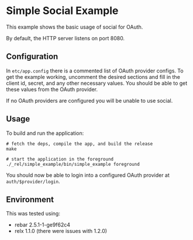 # Simple Social Example

This example shows the basic usage of social for OAuth.

By default, the HTTP server listens on port 8080.

## Configuration

In `etc/app.config` there is a commented list of OAuth provider
configs.  To get the example working, uncomment the desired sections
and fill in the client id, secret, and any other necessary values. You
should be able to get these values from the OAuth provider.

If no OAuth providers are configured you will be unable to use social.

## Usage

To build and run the application:

```shell
# fetch the deps, compile the app, and build the release
make

# start the application in the foreground
./_rel/simple_example/bin/simple_example foreground
```

You should now be able to login into a configured OAuth provider at
`auth/$provider/login`.

## Environment

This was tested using:

- rebar 2.5.1-1-ge9f62c4
- relx 1.1.0 (there were issues with 1.2.0)
